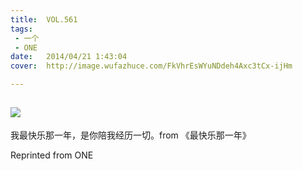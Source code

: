 ```yaml
---
title:	VOL.561
tags:
 - 一个
 - ONE
date:	2014/04/21 1:43:04
cover:	http://image.wufazhuce.com/FkVhrEsWYuNDdeh4Axc3tCx-ijHm

---
```

![](http://image.wufazhuce.com/FkVhrEsWYuNDdeh4Axc3tCx-ijHm)
---

我最快乐那一年，是你陪我经历一切。from 《最快乐那一年》
 
Reprinted from ONE

